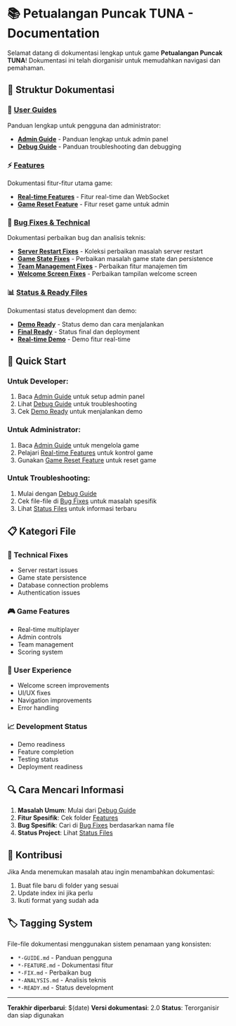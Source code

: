 # 📚 Petualangan Puncak TUNA - Documentation

Selamat datang di dokumentasi lengkap untuk game **Petualangan Puncak TUNA**! Dokumentasi ini telah diorganisir untuk memudahkan navigasi dan pemahaman.

## 📁 Struktur Dokumentasi

### 🎯 [User Guides](./guides/)
Panduan lengkap untuk pengguna dan administrator:
- **[Admin Guide](./guides/ADMIN-GUIDE.md)** - Panduan lengkap untuk admin panel
- **[Debug Guide](./guides/DEBUG-GUIDE.md)** - Panduan troubleshooting dan debugging

### ⚡ [Features](./features/)
Dokumentasi fitur-fitur utama game:
- **[Real-time Features](./features/REAL-TIME-FEATURES.md)** - Fitur real-time dan WebSocket
- **[Game Reset Feature](./features/GAME-RESET-FEATURE.md)** - Fitur reset game untuk admin

### 🐛 [Bug Fixes & Technical](./bugfixes/)
Dokumentasi perbaikan bug dan analisis teknis:
- **[Server Restart Fixes](./bugfixes/)** - Koleksi perbaikan masalah server restart
- **[Game State Fixes](./bugfixes/)** - Perbaikan masalah game state dan persistence
- **[Team Management Fixes](./bugfixes/)** - Perbaikan fitur manajemen tim
- **[Welcome Screen Fixes](./bugfixes/)** - Perbaikan tampilan welcome screen

### 📊 [Status & Ready Files](./status/)
Dokumentasi status development dan demo:
- **[Demo Ready](./status/DEMO-READY.md)** - Status demo dan cara menjalankan
- **[Final Ready](./status/FINAL-READY.md)** - Status final dan deployment
- **[Real-time Demo](./status/DEMO-REAL-TIME-FEATURES.md)** - Demo fitur real-time

## 🚀 Quick Start

### Untuk Developer:
1. Baca [Admin Guide](./guides/ADMIN-GUIDE.md) untuk setup admin panel
2. Lihat [Debug Guide](./guides/DEBUG-GUIDE.md) untuk troubleshooting
3. Cek [Demo Ready](./status/DEMO-READY.md) untuk menjalankan demo

### Untuk Administrator:
1. Baca [Admin Guide](./guides/ADMIN-GUIDE.md) untuk mengelola game
2. Pelajari [Real-time Features](./features/REAL-TIME-FEATURES.md) untuk kontrol game
3. Gunakan [Game Reset Feature](./features/GAME-RESET-FEATURE.md) untuk reset game

### Untuk Troubleshooting:
1. Mulai dengan [Debug Guide](./guides/DEBUG-GUIDE.md)
2. Cek file-file di [Bug Fixes](./bugfixes/) untuk masalah spesifik
3. Lihat [Status Files](./status/) untuk informasi terbaru

## 📋 Kategori File

### 🔧 Technical Fixes
- Server restart issues
- Game state persistence
- Database connection problems
- Authentication issues

### 🎮 Game Features
- Real-time multiplayer
- Admin controls
- Team management
- Scoring system

### 🎯 User Experience
- Welcome screen improvements
- UI/UX fixes
- Navigation improvements
- Error handling

### 📈 Development Status
- Demo readiness
- Feature completion
- Testing status
- Deployment readiness

## 🔍 Cara Mencari Informasi

1. **Masalah Umum**: Mulai dari [Debug Guide](./guides/DEBUG-GUIDE.md)
2. **Fitur Spesifik**: Cek folder [Features](./features/)
3. **Bug Spesifik**: Cari di [Bug Fixes](./bugfixes/) berdasarkan nama file
4. **Status Project**: Lihat [Status Files](./status/)

## 📝 Kontribusi

Jika Anda menemukan masalah atau ingin menambahkan dokumentasi:
1. Buat file baru di folder yang sesuai
2. Update index ini jika perlu
3. Ikuti format yang sudah ada

## 🏷️ Tagging System

File-file dokumentasi menggunakan sistem penamaan yang konsisten:
- `*-GUIDE.md` - Panduan pengguna
- `*-FEATURE.md` - Dokumentasi fitur
- `*-FIX.md` - Perbaikan bug
- `*-ANALYSIS.md` - Analisis teknis
- `*-READY.md` - Status development

---

**Terakhir diperbarui**: $(date)
**Versi dokumentasi**: 2.0
**Status**: Terorganisir dan siap digunakan


